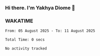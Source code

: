 ### Hi there. I'm Yakhya Diome 👋

### WAKATIME
<!--START_SECTION:waka-->

```txt
From: 05 August 2025 - To: 11 August 2025

Total Time: 0 secs

No activity tracked
```

<!--END_SECTION:waka-->
